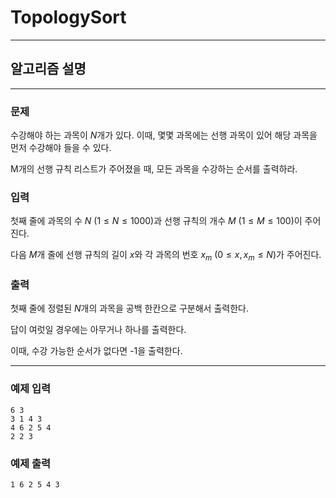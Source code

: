 # TopologySort
---
## 알고리즘 설명

---
### 문제
수강해야 하는 과목이 $N$개가 있다. 이때, 몇몇 과목에는 선행 과목이 있어 해당 과목을 먼저 수강해야 들을 수 있다.

M개의 선행 규칙 리스트가 주어졌을 때, 모든 과목을 수강하는 순서를 출력하라.

### 입력
첫째 줄에 과목의 수 $N$ $(1 \leq N \leq 1000)$과 선행 규칙의 개수 $M$ $(1 \leq M \leq 100)$이 주어진다.

다음 $M$개 줄에 선행 규칙의 길이 $x$와 각 과목의 번호 $x_m$ $(0 \leq x,x_m \leq N)$가 주어진다.

### 출력
첫째 줄에 정렬된 $N$개의 과목을 공백 한칸으로 구분해서 출력한다.

답이 여럿일 경우에는 아무거나 하나를 출력한다.

이때, 수강 가능한 순서가 없다면 -1을 출력한다.

---
### 예제 입력
```
6 3
3 1 4 3
4 6 2 5 4
2 2 3
```

### 예제 출력
```
1 6 2 5 4 3
```